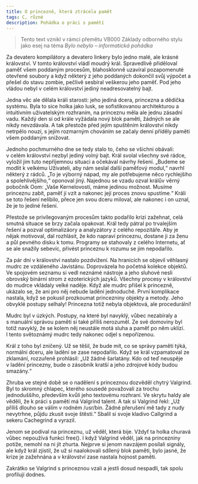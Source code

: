 ```yaml
---
title: O princezně, která ztrácela pamět
tags: C, různé
description: Pohádka o práci s pamětí
---
```


> Tento text vznikl v rámci přemětu VB000 Základy odborného stylu jako esej na
> téma *Bylo nebylo – informatická pohádka*

Za devatero kompilátory a devatero linkery bylo jedno malé, ale krásné
království. V tomto království vládl moudrý král. Spravedlivě přiděloval paměť
všem poddaným procesům, blahosklonně uzavíral pozapomenuté otevřené soubory a
když některý z jeho poddaných dokončil svůj výpočet
a přešel do stavu zombie, pečlivě sesbíral veškerou jeho paměť. Pod jeho vládou
nebyl v celém království jediný neadresovatelný bajt.

Jedna věc ale dělala králi starosti: jeho jediná dcera, princezna a dědička
systému. Byla to sice holka jako lusk, se sofistikovanou architekturou a
intuitivním uživatelským rozhraním, na princeznu měla ale jednu zásadní vadu.
Každý den si od krále vyžádala nový blok paměti, žádných se ale nikdy
nevzdávala. A tak přestože před jejím spuštěním
království nikdy netrpělo nouzí, s jejím rozmarným chováním se začaly denní
příděly paměti všem poddaným snižovat.

Jednoho pochmurného dne se tedy stalo to, čeho se všichni obávali: v celém
království nezbyl jediný volný bajt. Král svolal všechny své rádce, vyložil jim
tuto nepříjemnou situaci a očekával návrhy řešení. „Budeme se modlit
k velkému Uživateli, aby nám seslal další paměťový modul,“ navrhl některý
z rádců. „To je výborný nápad, my ale potřebujeme něco rychlejšího a
spolehlivějšího,“ oponoval jiný. Najednou se vzadu ozval králův věrný pobočník
Oom: „Vaše Kernelovosti, máme jedinou možnost. Musíme princeznu zabít, paměť
jí vzít a nakonec její proces znovu spustíme.“ Králi se toto řešení nelíbilo,
přece jen svou dceru miloval, ale nakonec i on uznal, že je to jediné řešení.

Přestože se privilegovaným procesům takto podařilo krizi zažehnat, celá smutná
situace se brzy začala opakovat. Král tedy pátral po trvalejším řešení a pozval
optimalizáory a analyzátory z celého repozitáře. Aby je nějak motivoval, dal
rozhlásit, že kdo napraví princeznu, dostane ji za ženu a půl pevného disku
k tomu. Programy se stahovaly z celého Internetu, ať se ale snažily sebevíc,
přivést princeznu k rozumu se jim nepodařilo.

Za pár dní v království nastalo pozdvižení. Na hranicích se objevil věhlasný
mudrc ze vzdáleného Javistánu. Doprovázela ho početná kolekce objektů. Ve
spojovém seznamu si vedl neznámé nástroje a jeho sluhové nesli obrovský
binární strom z ezoterických jazyků. Všechny procesy v království do mudrce
vkládaly velké naděje. Když ale mudrc přišel k princezně, ukázalo se, že ani
pro něj nebude ladění jednoduché. První komplikace nastala, když se pokusil
prozkoumat princezniny objekty a metody. Jeho obvyklé postupy selhaly!
Princezna totiž nebyla objektová, ale procedurální!

Mudrc byl v úzkých. Postupy, na které byl navyklý, vůbec nezabíraly a
s manuální správou paměti si také příliš nerozuměl. Ze své domoviny byl totiž
navyklý, že se kolem něj neustále motá sluha a paměť po něm uklízí. I tento
světoznámý mudrc tedy nakonec odjel s nepořízenou.

Král z toho byl zničený. Už se těšil, že bude mít, co se správy paměti týká,
normální dceru, ale ladění se zase nepodařilo. Když se král vzpamatoval ze
zklamání, rozzuřeně prohlásil: „Už žádné šarlatány. Kdo od teď neuspěje
v ladění princezny, bude o zásobník kratší a jeho zdrojové kódy budou smazány.“

Zhruba ve stejné době se o nadělení s princeznou dozvěděl chytrý Valgrind. Byl
to skromný chlapec, kterého sousedé považovali za trochu jednoduššího,
především kvůli jeho textovému rozhraní. Ve skrytu haldy ale věděli, že k práci
s pamětí má Valgrind talent. A tak si Valgrind řekl: „Už příliš dlouho se
válím v rodném /usr/bin. Žádné přerušení mě tady z nudy nevytrhne, půjdu zkusit
svoje štěstí.“ Sbalil si svoje kladivo Callgrind a sekeru Cachegrind a vyrazil.

Jenom se podíval na princeznu, už věděl, která bije. Vždyť ta holka churavá
vůbec nepoužívá funkci free(). I když Valgrind věděl, jak na princezniny
potíže, nemohl na ni jít zhurta. Nejprve si jenom navzájem posílali signály,
ale když král zjistil, že už si naalokovali sdílený blok paměti, bylo jasné, že
krize je zažehnána a v království zase nastala hojnost paměti.

Zakrátko se Valgrind s princeznou vzali a jestli dosud nespadli, tak spolu
profilují dodnes.
